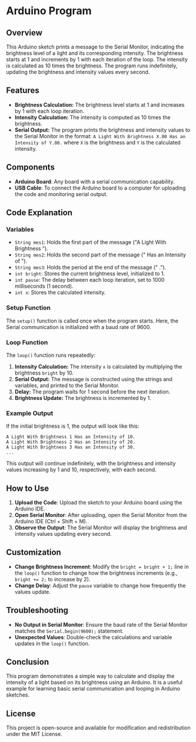 # Arduino Program

## Overview

This Arduino sketch prints a message to the Serial Monitor, indicating the brightness level of a light and its corresponding intensity. The brightness starts at 1 and increments by 1 with each iteration of the loop. The intensity is calculated as 10 times the brightness. The program runs indefinitely, updating the brightness and intensity values every second.

## Features

- **Brightness Calculation:** The brightness level starts at 1 and increases by 1 with each loop iteration.
- **Intensity Calculation:** The intensity is computed as 10 times the brightness.
- **Serial Output:** The program prints the brightness and intensity values to the Serial Monitor in the format: `A Light With Brightness X.00 Has an Intensity of Y.00.` where `X` is the brightness and `Y` is the calculated intensity.

## Components

- **Arduino Board**: Any board with a serial communication capability.
- **USB Cable**: To connect the Arduino board to a computer for uploading the code and monitoring serial output.

## Code Explanation

### Variables

- `String mes1`: Holds the first part of the message ("A Light With Brightness ").
- `String mes2`: Holds the second part of the message (" Has an Intensity of ").
- `String mes3`: Holds the period at the end of the message (" .").
- `int bright`: Stores the current brightness level, initialized to 1.
- `int pause`: The delay between each loop iteration, set to 1000 milliseconds (1 second).
- `int x`: Stores the calculated intensity.

### Setup Function

The `setup()` function is called once when the program starts. Here, the Serial communication is initialized with a baud rate of 9600.

### Loop Function

The `loop()` function runs repeatedly:

1. **Intensity Calculation:** The intensity `x` is calculated by multiplying the brightness `bright` by 10.
2. **Serial Output:** The message is constructed using the strings and variables, and printed to the Serial Monitor.
3. **Delay:** The program waits for 1 second before the next iteration.
4. **Brightness Update:** The brightness is incremented by 1.

### Example Output

If the initial brightness is 1, the output will look like this:

```
A Light With Brightness 1 Has an Intensity of 10.
A Light With Brightness 2 Has an Intensity of 20.
A Light With Brightness 3 Has an Intensity of 30.
...
```

This output will continue indefinitely, with the brightness and intensity values increasing by 1 and 10, respectively, with each second.

## How to Use

1. **Upload the Code**: Upload the sketch to your Arduino board using the Arduino IDE.
2. **Open Serial Monitor**: After uploading, open the Serial Monitor from the Arduino IDE (Ctrl + Shift + M).
3. **Observe the Output**: The Serial Monitor will display the brightness and intensity values updating every second.

## Customization

- **Change Brightness Increment**: Modify the `bright = bright + 1;` line in the `loop()` function to change how the brightness increments (e.g., `bright += 2;` to increase by 2).
- **Change Delay**: Adjust the `pause` variable to change how frequently the values update.

## Troubleshooting

- **No Output in Serial Monitor**: Ensure the baud rate of the Serial Monitor matches the `Serial.begin(9600);` statement.
- **Unexpected Values**: Double-check the calculations and variable updates in the `loop()` function.

## Conclusion

This program demonstrates a simple way to calculate and display the intensity of a light based on its brightness using an Arduino. It is a useful example for learning basic serial communication and looping in Arduino sketches.

## License

This project is open-source and available for modification and redistribution under the MIT License.
